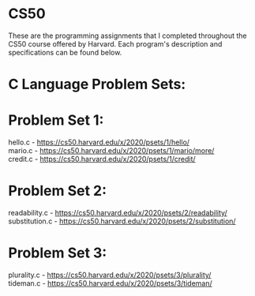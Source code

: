 # CS50
These are the programming assignments that I completed throughout the CS50 course offered by Harvard. Each program's description and specifications can be found below.

# C Language Problem Sets:

# Problem Set 1:
hello.c - https://cs50.harvard.edu/x/2020/psets/1/hello/<br />
mario.c - https://cs50.harvard.edu/x/2020/psets/1/mario/more/<br />
credit.c - https://cs50.harvard.edu/x/2020/psets/1/credit/<br />

# Problem Set 2:
readability.c - https://cs50.harvard.edu/x/2020/psets/2/readability/<br />
substitution.c - https://cs50.harvard.edu/x/2020/psets/2/substitution/<br />

# Problem Set 3:
plurality.c - https://cs50.harvard.edu/x/2020/psets/3/plurality/<br />
tideman.c - https://cs50.harvard.edu/x/2020/psets/3/tideman/<br />
